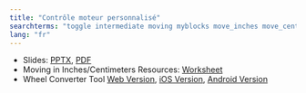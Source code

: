 ```yaml
---
title: "Contrôle moteur personnalisé"
searchterms: "toggle intermediate moving myblocks move_inches move_centimeters move_centimetres move_cm wheelconverter my_blocks moving_with contrôle_moteur_personnalisé"
lang: "fr"
---
```


<ul>
                        <li class="ng-binding">Slides:
                          <a href="ProgrammingLessons/intermediate/MoveDistance.pptx">PPTX</a>,
                          <a href="ProgrammingLessons/intermediate/MoveDistance.pdf">PDF</a>
                        </li>
                        <li>Moving in Inches/Centimeters Resources:
                          <a href="ProgrammingLessons/intermediate/DPIorDPCWorksheet.pdf">Worksheet</a>
                        </li>
                        <li>Wheel Converter Tool <a href="translations/en-us/guides//wheelconverter">Web Version</a>,
                          <a href="https://itunes.apple.com/us/app/wheel-converter-for-ev3/id1042474404?ls=1&amp;mt=8">iOS Version</a>,
                          <a href="https://play.google.com/store/apps/details?id=com.ev3lessons.wheelconverter">Android Version</a>
                        </li>
                      </ul>
